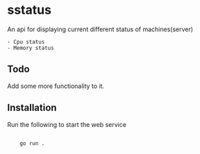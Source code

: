 # sstatus

An api for displaying current different status of machines(server)

    - Cpu status
    - Memory status

## Todo

Add some more functionality to it.

## Installation

Run the following to start the web service

```bash

    go run .

```
